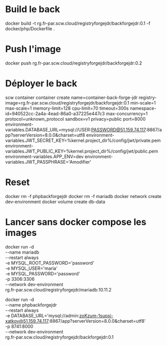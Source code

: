 # Build le back 
docker build -t rg.fr-par.scw.cloud/registryforgejdr/backforgejdr:0.1 -f docker/php/Dockerfile .

# Push l'image
docker push rg.fr-par.scw.cloud/registryforgejdr/backforgejdr:0.2

# Déployer le back
scw container container create name=container-back-forge-jdr registry-image=rg.fr-par.scw.cloud/registryforgejdr/backforgejdr:0.1 min-scale=1 max-scale=1 memory-limit=128 cpu-limit=70 timeout=300s namespace-id=940522cc-2a4a-4ead-86a0-a37225e447c3 max-concurrency=1 protocol=unknown_protocol sandbox=v1 privacy=public port=8000 environment-variables.DATABASE_URL=mysql://USER:PASSWORD@51.159.74.117:8867/app?serverVersion=8.0.0&charset=utf8 environment-variables.JWT_SECRET_KEY=%kernel.project_dir%/config/jwt/private.pem environment-variables.JWT_PUBLIC_KEY=%kernel.project_dir%/config/jwt/public.pem environment-variables.APP_ENV=dev environment-variables.JWT_PASSPHRASE='Amodifier'


# Reset 
docker rm -f phpbackforgejdr
docker rm -f mariadb
docker network create dev-environment
docker volume create db-data

# Lancer sans docker compose les images
docker run -d \
  --name mariadb \
  --restart always \
  -e MYSQL_ROOT_PASSWORD='password' \
  -e MYSQL_USER='maria' \
  -e MYSQL_PASSWORD='password' \
  -p 3306:3306 \
  --network dev-environment \
  rg.fr-par.scw.cloud/registryforgejdr/mariadb:10.11.2

docker run -d \
  --name phpbackforgejdr \
  --restart always \
  -e DATABASE_URL='mysql://admin:zoKzum-1supsi-xatkov@51.159.74.117:8867/app?serverVersion=8.0.0&charset=utf8' \
  -p 8741:8000 \
  --network dev-environment \
  rg.fr-par.scw.cloud/registryforgejdr/backforgejdr:0.1



